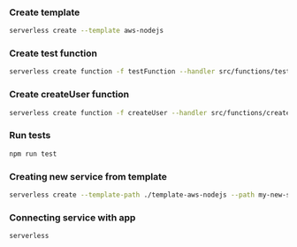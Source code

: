 ### Create template

```sh
serverless create --template aws-nodejs
```

### Create test function

```sh
serverless create function -f testFunction --handler src/functions/testFunction.testFunction --path src/tests/
```

### Create createUser function

```sh
serverless create function -f createUser --handler src/functions/createUser.createUser --path src/tests/
```

### Run tests

```sh
npm run test
```

### Creating new service from template

```sh
serverless create --template-path ./template-aws-nodejs --path my-new-service
```

### Connecting service with app

```sh
serverless
```

